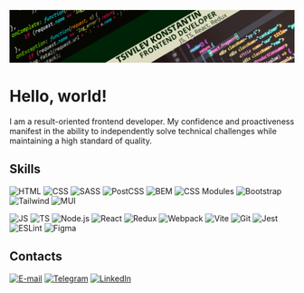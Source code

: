 ![Header](https://github.com/Lasterius/Lasterius/blob/main/header.png)

# Hello, world!

I am a result-oriented frontend developer. My confidence and proactiveness manifest in the ability to independently solve technical challenges while maintaining a high standard of quality.

## Skills

![HTML](https://img.shields.io/badge/-HTML-002206?style=plastic&logo=html5)
![CSS](https://img.shields.io/badge/-CSS-002206?style=plastic&logo=css3&logoColor=1572B6)
![SASS](https://img.shields.io/badge/-SASS-002206?style=plastic&logo=sass&logoColor=#CC6699)
![PostCSS](https://img.shields.io/badge/-PostCSS-002206?style=plastic&logo=postcss&logoColor=#DD3A0A)
![BEM](https://img.shields.io/badge/-BEM-002206?style=plastic&logo=bem&logoColor=#000000)
![CSS Modules](https://img.shields.io/badge/-CSS%20Modules-002206?style=plastic&logo=cssmodules&logoColor=#000000)
![Bootstrap](https://img.shields.io/badge/-Bootstrap-002206?style=plastic&logo=bootstrap&logoColor=#7952B3)
![Tailwind](https://img.shields.io/badge/-Tailwind-002206?style=plastic&logo=tailwindcss&logoColor=#06B6D4)
![MUI](https://img.shields.io/badge/-MUI-002206?style=plastic&logo=mui&logoColor=#007FFF)

![JS](https://img.shields.io/badge/-JS-002206?style=plastic&logo=javascript)
![TS](https://img.shields.io/badge/-TS-002206?style=plastic&logo=typescript&logoColor=#3178C6)
![Node.js](https://img.shields.io/badge/-Node.js-002206?style=plastic&logo=nodedotjs&logoColor=#339933)
![React](https://img.shields.io/badge/-React-002206?style=plastic&logo=react)
![Redux](https://img.shields.io/badge/-Redux-002206?style=plastic&logo=redux&logoColor=#764ABC)
![Webpack](https://img.shields.io/badge/-Webpack-002206?style=plastic&logo=webpack&logoColor=#8DD6F9)
![Vite](https://img.shields.io/badge/-Vite-002206?style=plastic&logo=vite&logoColor=#646CFF)
![Git](https://img.shields.io/badge/-Git-002206?style=plastic&logo=Git&logoColor=#F05032)
![Jest](https://img.shields.io/badge/-Jest-002206?style=plastic&logo=jest&logoColor=C21325)
![ESLint](https://img.shields.io/badge/-ESLint-002206?style=plastic&logo=eslint&logoColor=4B32C3)
![Figma](https://img.shields.io/badge/-Figma-002206?style=plastic&logo=figma&logoColor=#F24E1E)

## Contacts

[![E-mail](https://img.shields.io/badge/-E‒mail-002206?style=plastic&logo=gmail)](mailto:tsivilev.dev@gmail.com)
[![Telegram](https://img.shields.io/badge/-Telegram-002206?style=plastic&logo=telegram)](https://telegram.me/tsivilev_dev)
[![LinkedIn](https://img.shields.io/badge/-LinkedIn-002206?style=plastic&logo=linkedin&logoColor=#0A66C2)](https://www.linkedin.com/in/tsivilev-konstantin/)
